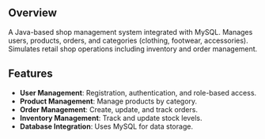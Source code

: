 ## Overview
A Java-based shop management system integrated with MySQL. Manages users, products, orders, and categories (clothing, footwear, accessories). Simulates retail shop operations including inventory and order management.

## Features
- **User Management**: Registration, authentication, and role-based access.
- **Product Management**: Manage products by category.
- **Order Management**: Create, update, and track orders.
- **Inventory Management**: Track and update stock levels.
- **Database Integration**: Uses MySQL for data storage.
